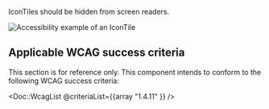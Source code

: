 IconTiles should be hidden from screen readers.

![Accessibility example of an IconTile](/assets/components/icon-tile/icontile-hidden-example.png)

## Applicable WCAG success criteria

This section is for reference only. This component intends to conform to the following WCAG success criteria:

<Doc::WcagList @criteriaList={{array "1.4.11" }} />
